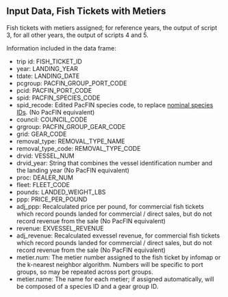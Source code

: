 ## Input Data, Fish Tickets with Metiers

Fish tickets with metiers assigned; for reference years, the output of script 3, for all other years, the output of scripts 4 and 5. 

Information included in the data frame:
- trip id: FISH_TICKET_ID 
- year: LANDING_YEAR
- tdate: LANDING_DATE
- pcgroup: PACFIN_GROUP_PORT_CODE
- pcid: PACFIN_PORT_CODE
- spid: PACFIN_SPECIES_CODE
- spid_recode: Edited PacFIN species code, to replace [nominal species IDs](https://pacfin.psmfc.org/data/faqs/). (No PacFIN equivalent)
- council: COUNCIL_CODE
- grgroup: PACFIN_GROUP_GEAR_CODE
- grid: GEAR_CODE
- removal_type: REMOVAL_TYPE_NAME
- removal_type_code: REMOVAL_TYPE_CODE
- drvid: VESSEL_NUM
- drvid_year: String that combines the vessel identification number and the landing year (No PacFIN equivalent)
- proc: DEALER_NUM
- fleet: FLEET_CODE
- pounds: LANDED_WEIGHT_LBS
- ppp: PRICE_PER_POUND
- adj_ppp: Recalculated price per pound, for commercial fish tickets which record pounds landed for commercial / direct sales, but do not record revenue from the sale (No PacFIN equivalent)
- revenue: EXVESSEL_REVENUE
- adj_revenue: Recalculated exvessel revenue, for commercial fish tickets which record pounds landed for commercial / direct sales, but do not record revenue from the sale (No PacFIN equivalent)
- metier.num: The metier number assigned to the fish ticket by infomap or the k-nearest neighbor algorithm. Numbers will be specific to port groups, so may be repeated across port groups. 
- metier.name: The name for each metier; if assigned automatically, will be composed of a species ID and a gear group ID.

